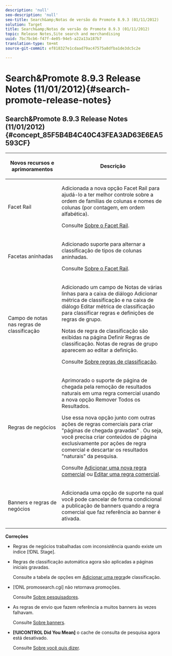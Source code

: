 ```yaml
---
description: 'null'
seo-description: 'null'
seo-title: Search&amp;Notas de versão do Promote 8.9.3 (01/11/2012)
solution: Target
title: Search&amp;Notas de versão do Promote 8.9.3 (01/11/2012)
topic: Release Notes,Site search and merchandising
uuid: 7bc7bcb6-f47f-4e05-94e5-a22a13a187b7
translation-type: tm+mt
source-git-commit: ef818327e1cdaad79ac47575a8dfba1de3dc5c2e

---
```



# Search&amp;Promote 8.9.3 Release Notes (11/01/2012){#search-promote-release-notes}

## Search&amp;Promote 8.9.3 Release Notes (11/01/2012) {#concept_85F5B4B4C40C43FEA3AD63E6EA5593CF}

<table> 
 <thead> 
  <tr> 
   <th colname="col1" class="entry"> <p>Novos recursos e aprimoramentos </p> </th> 
   <th colname="col2" class="entry"> <p>Descrição </p> </th> 
  </tr> 
 </thead>
 <tbody> 
  <tr> 
   <td colname="col1"> <p>Facet Rail </p> </td> 
   <td colname="col2"> <p> 
     <!--3309390--> Adicionada a nova opção <span class="uicontrol">Facet Rail</span> para ajudá-lo a ter melhor controle sobre a ordem de famílias de colunas e nomes de colunas (por contagem, em ordem alfabética). </p> <p>Consulte <a href="../c-about-design-menu/c-about-facet-rails.md#concept_1FDC8BCDFFC84A0889DA670F63D5F6DB" format="dita" scope="local">Sobre o Facet Rail</a>. </p> </td> 
  </tr> 
  <tr> 
   <td colname="col1"> <p> Facetas aninhadas </p> </td> 
   <td colname="col2"> <p> Adicionado suporte para alternar a classificação de tipos de colunas aninhadas. </p> <p>Consulte <a href="../c-about-design-menu/c-about-facet-rails.md#concept_1FDC8BCDFFC84A0889DA670F63D5F6DB" format="dita" scope="local">Sobre o Facet Rail</a>. </p> </td> 
  </tr> 
  <tr> 
   <td colname="col1"> <p>Campo de notas nas regras de classificação </p> </td> 
   <td colname="col2"> <p> 
     <!--3063772--> Adicionado um campo de <span class="wintitle">Notas</span> de várias linhas para a caixa de diálogo <span class="wintitle">Adicionar métrica de classificação</span> e na caixa de diálogo <span class="wintitle">Editar métrica de classificação</span> para classificar regras e definições de regras de grupo. </p> <p>Notas de regra de classificação são exibidas na página <span class="wintitle">Definir Regras de classificação</span>. Notas de regras de grupo aparecem ao editar a definição. </p> <p>Consulte <a href="../c-about-rules-menu/c-about-ranking-rules.md#concept_F555C076759B4E81B925441CFE707397" format="dita" scope="local">Sobre regras de classificação</a>. </p> </td> 
  </tr> 
  <tr> 
   <td colname="col1"> <p>Regras de negócios </p> </td> 
   <td colname="col2"> <p> 
     <!--3331637--> Aprimorado o suporte de página de chegada pela remoção de resultados naturais em uma regra comercial usando a nova opção <span class="uicontrol">Remover Todos os Resultados</span>. </p> <p>Use essa nova opção junto com outras ações de regras comerciais para criar "páginas de chegada gravadas" . Ou seja, você precisa criar conteúdos de página exclusivamente por ações de regra comercial e descartar os resultados "naturais" da pesquisa. </p> <p>Consulte <a href="../c-about-rules-menu/c-about-business-rules.md#task_BD3B31ED48BB4B1B8F1DCD3BFA2528E7" format="dita" scope="local">Adicionar uma nova regra comercial</a> ou <a href="../c-about-rules-menu/c-about-business-rules.md#task_375CFA75D1D94D9E92A35DE1228E5087" format="dita" scope="local">Editar uma regra comercial</a>. </p> </td> 
  </tr> 
  <tr> 
   <td colname="col1"> <p>Banners e regras de negócios </p> </td> 
   <td colname="col2"> <p> Adicionada uma opção de suporte na qual você pode cancelar de forma condicional a publicação de banners quando a regra comercial que faz referência ao banner é ativada. </p> </td> 
  </tr> 
 </tbody> 
</table>

**Correções**

* Regras de negócios trabalhadas com inconsistência quando existe um índice [!DNL Stage].
* Regras de classificação automática agora são aplicadas a páginas iniciais gravadas.

   Consulte a tabela de opções em [Adicionar uma regra](../c-about-rules-menu/c-about-ranking-rules.md#task_A132789FD4E5423DAD090DCDA7311E8A)de classificação.

* [!DNL promosearch.cgi] não retornava promoções.

   Consulte [Sobre pesquisadores](../c-about-settings-menu/c-about-searching-menu.md#concept_207105CF26B1448F8A3D223787C56AB8).

* As regras de envio que fazem referência a muitos banners às vezes falhavam.

   Consulte [Sobre banners](../c-about-design-menu/c-about-banners.md#concept_5BBE01FEC6134393B43CC917C8CC64DA).

* **[!UICONTROL Did You Mean]** o cache de consulta de pesquisa agora está desativado.

   Consulte [Sobre você quis dizer](../c-about-linguistics-menu/c-about-did-you-mean.md#concept_7D4F3C29EF184B538B8AE2ECAE0CDC5E).

